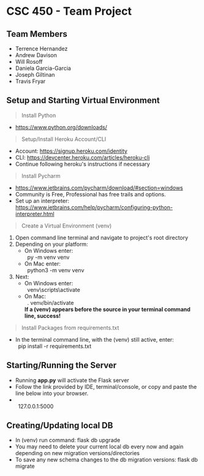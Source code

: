 # CSC 450 - Team Project

## Team Members

* Terrence Hernandez
* Andrew Davison
* Will Rosoff
* Daniela Garcia-Garcia
* Joseph Giltinan
* Travis Fryar

## Setup and Starting Virtual Environment

> Install Python
  * https://www.python.org/downloads/
> Setup/Install Heroku Account/CLI
  * Account: https://signup.heroku.com/identity
  * CLI: https://devcenter.heroku.com/articles/heroku-cli
  * Continue following heroku's instructions if necessary
> Install Pycharm
  * https://www.jetbrains.com/pycharm/download/#section=windows
  * Community is Free, Professional has free trails and options.
  * Set up an interpreter: https://www.jetbrains.com/help/pycharm/configuring-python-interpreter.html

> Create a Virtual Environment (venv)

1) Open command line terminal and navigate to project's root directory
2) Depending on your platform:
    * On Windows enter:<br/>
      &ensp;py -m venv venv
    * On Mac enter:<br/>
      &ensp;python3 -m venv venv
3) Next:
    * On Windows enter:<br/>
      &ensp;venv\scripts\activate
    * On Mac:<br/>
      &ensp;. venv/bin/activate
      <br/><b>If a (venv) appears before the source in your terminal command line, success!</b>

> Install Packages from requirements.txt

* In the terminal command line, with the (venv) still active, enter:<br/>
  &ensp;pip install -r requirements.txt

## Starting/Running the Server

* Running <b>app.py</b> will activate the Flask server
* Follow the link provided by IDE, terminal/console, or copy and paste the line below into your browser.
* <br/>&ensp;127.0.0.1:5000

## Creating/Updating local DB

* In (venv) run command: flask db upgrade
* You may need to delete your current local db every now and again depending on new migration versions/directories
* To save any new schema changes to the db migration versions: flask db migrate


